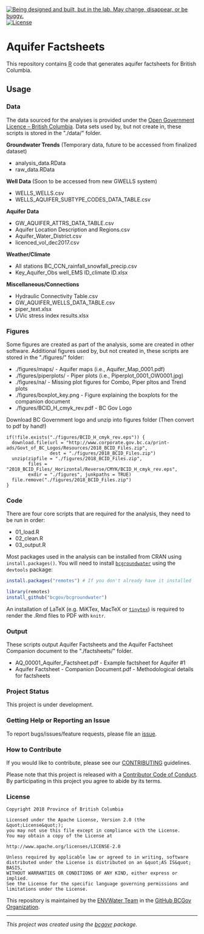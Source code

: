 <a id="devex-badge" rel="Exploration" href="https://github.com/BCDevExchange/assets/blob/master/README.md"><img alt="Being designed and built, but in the lab. May change, disappear, or be buggy." style="border-width:0" src="https://assets.bcdevexchange.org/images/badges/exploration.svg" title="Being designed and built, but in the lab. May change, disappear, or be buggy." /></a>[![License](https://img.shields.io/badge/License-Apache%202.0-blue.svg)](https://opensource.org/licenses/Apache-2.0)

# Aquifer Factsheets

This repository contains [R](http://www.r-project.org) code that generates aquifer factsheets for British Columbia. 

## Usage

### Data

The data sourced for the analyses is provided under the [Open Government Licence – British Columbia](http://www2.gov.bc.ca/gov/content?id=A519A56BC2BF44E4A008B33FCF527F61). Data sets used by, but not create in, these scripts is stored in the "./data/" folder.

**Groundwater Trends** (Temporary data, future to be accessed from finalized dataset)  
- analysis_data.RData
- raw_data.RData

**Well Data** (Soon to be accessed from new GWELLS system)  
- WELLS_WELLS.csv
- WELLS_AQUIFER_SUBTYPE_CODES_DATA_TABLE.csv

**Aquifer Data**  
- GW_AQUIFER_ATTRS_DATA_TABLE.csv
- Aquifer Location Description and Regions.csv
- Aquifer_Water_District.csv
- licenced_vol_dec2017.csv

**Weather/Climate**  
- All stations BC_CCN_rainfall_snowfall_precip.csv
- Key_Aquifer_Obs well_EMS ID_climate ID.xlsx

**Miscellaneous/Connections**  
- Hydraulic Connectivity Table.csv
- GW_AQUIFER_WELLS_DATA_TABLE.csv
- piper_text.xlsx
- UVic stress index results.xlsx


### Figures

Some figures are created as part of the analysis, some are created in other software. Additional figures used by, but not created in, these scripts are stored in the "./figures/" folder:  

- ./figures/maps/ - Aquifer maps (i.e., Aquifer_Map_0001.pdf)
- ./figures/piperplots/ - Piper plots (i.e., Piperplot_0001_OW0001.jpg)
- ./figures/na/ - Missing plot figures for Combo, Piper pltos and Trend plots
- ./figures/boxplot_key.png - Figure explaining the boxplots for the companion document
- ./figures/BCID_H_cmyk_rev.pdf - BC Gov Logo

Download BC Government logo and unzip into figures folder (Then convert to pdf by hand!)
```
if(!file.exists("./figures/BCID_H_cmyk_rev.eps")) {
  download.file(url = "http://www.corporate.gov.bc.ca/print-ads/Govt_of_BC_Logos/Resources/2018_BCID_Files.zip",
                dest = "./figures/2018_BCID_Files.zip")
  unzip(zipfile = "./figures/2018_BCID_Files.zip",
        files = "2018_BCID_Files/_Horizontal/Reverse/CMYK/BCID_H_cmyk_rev.eps",
        exdir = "./figures", junkpaths = TRUE)
  file.remove("./figures/2018_BCID_Files.zip")
}
```


### Code

There are four core scripts that are required for the analysis, they need to be run in order:

- 01_load.R
- 02_clean.R
- 03_output.R

Most packages used in the analysis can be installed from CRAN using `install.packages()`. You will need to install  [`bcgroundwater`](https://github.com/bcgov/envreportutils) using the `devtools` package:

```r
install.packages("remotes") # If you don't already have it installed

library(remotes)
install_github("bcgov/bcgroundwater")
```
 
An installation of LaTeX (e.g. MiKTex, MacTeX or [`tinytex`](https://cran.r-project.org/web/packages/tinytex/index.html)) is required to render the .Rmd files to PDF with `knitr`.

### Output

These scripts output Aquifer Factsheets and the Aquifer Factsheet Companion document to the "./factsheets/" folder.

- AQ_00001_Aquifer_Factsheet.pdf - Example factsheet for Aquifer #1
- Aquifer Factsheet - Companion Document.pdf - Methodological details for factsheets

### Project Status
This project is under development.

### Getting Help or Reporting an Issue

To report bugs/issues/feature requests, please file an [issue](https://github.com/bcgov/aquifer-factsheets/issues/).

### How to Contribute

If you would like to contribute, please see our [CONTRIBUTING](CONTRIBUTING.md) guidelines.

Please note that this project is released with a [Contributor Code of Conduct](CODE_OF_CONDUCT.md). By participating in this project you agree to abide by its terms.

### License

```
Copyright 2018 Province of British Columbia

Licensed under the Apache License, Version 2.0 (the &quot;License&quot;);
you may not use this file except in compliance with the License.
You may obtain a copy of the License at

http://www.apache.org/licenses/LICENSE-2.0

Unless required by applicable law or agreed to in writing, software distributed under the License is distributed on an &quot;AS IS&quot; BASIS,
WITHOUT WARRANTIES OR CONDITIONS OF ANY KIND, either express or implied.
See the License for the specific language governing permissions and limitations under the License.
```

This repository is maintained by the [ENVWater Team](https://github.com/orgs/bcgov/teams/envwater/members) in the [GitHub BCGov Organization](https://github.com/bcgov). 

---
*This project was created using the [bcgovr](https://github.com/bcgov/bcgovr) package.* 
